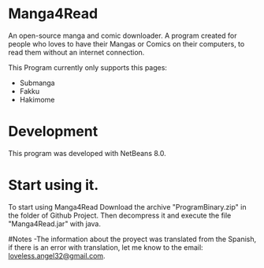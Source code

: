 # Manga4Read
An open-source manga and comic downloader. 
A program created for people who loves to have their Mangas or Comics on their computers, to read them without an internet connection.

This Program currently only supports this pages:
  - Submanga
  - Fakku
  - Hakimome

# Development
This program was developed with NetBeans 8.0.

# Start using it.
To start using Manga4Read Download the archive "ProgramBinary.zip" in the folder of Github Project. Then decompress it and execute the file "Manga4Read.jar" with java.

#Notes
-The information about the proyect was translated from the Spanish, if there is an error with translation, let me know to the email: loveless.angel32@gmail.com.

